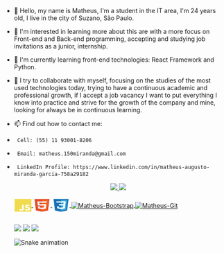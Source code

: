 - 👋 Hello, my name is Matheus, I'm a student in the IT area, I'm 24 years old, I live in the city of Suzano, São Paulo.
- 👀 I'm interested in learning more about this are with a more focus on Front-end and Back-end programming, accepting and studying job invitations as a junior, internship.
- 🌱 I'm currently learning front-end technologies:  React Framework and Python.
- 💞️ I try to collaborate with myself, focusing on the studies of the most used technologies today, trying to have a continuous academic and professional growth, if I accept a job vacancy I want to put everything I know into practice and strive for the growth of the company and mine, looking for always be in continuous learning.

- 📫 Find out how to contact me: 
-      Cell: (55) 11 93001-8206
-      Email: matheus.150miranda@gmail.com
-      LinkedIn Profile: https://www.linkedin.com/in/matheus-augusto-miranda-garcia-758a29182
        
  <div align="center">
      <a href="https://github.com/Matheus0102">
      <img height="175em" src="https://github-readme-stats.vercel.app/api?username=Matheus0102&show_icons=true&theme=dracula&include_all_commits=true&count_private=true"/>
      <img height="175em" src="https://github-readme-stats.vercel.app/api/top-langs/?username=Matheus0102&layout=compact&langs_count=7&theme=dracula"/>
  </div>
      
  <div style="display: inline_block"><br>
      <img align="center" alt="Matheus-Js" height="30" width="40" src="https://raw.githubusercontent.com/devicons/devicon/master/icons/javascript/javascript-plain.svg">
      <img align="center" alt="Matheus-HTML" height="30" width="40" src="https://raw.githubusercontent.com/devicons/devicon/master/icons/html5/html5-original.svg">
      <img align="center" alt="Matheus-CSS" height="30" width="40" src="https://raw.githubusercontent.com/devicons/devicon/master/icons/css3/css3-original.svg">
      <img align="center" alt="Matheus-Bootstrap" height="30" width="40" src="https://cdn.jsdelivr.net/gh/devicons/devicon/icons/bootstrap/bootstrap-original-wordmark.svg" /> 
      <img align="center" alt="Matheus-Git" height="30" width="40" src="https://cdn.jsdelivr.net/gh/devicons/devicon/icons/git/git-original.svg" />  
  </div>  
      
  ##
      
  <div> 
      <a href="https://www.instagram.com/matheuaugust" target="_blank"><img src="https://img.shields.io/badge/-Instagram-%23E4405F?style=for-the-badge&logo=instagram&logoColor=white" target="_blank"></a>
      <a href = "mailto:matheus.150miranda@gmail.com"><img src="https://img.shields.io/badge/-Gmail-%23333?style=for-the-badge&logo=gmail&logoColor=white" target="_blank"></a>
      <a href="https://www.linkedin.com/in/matheus-augusto-miranda-garcia-758a29182/" target="_blank"><img src="https://img.shields.io/badge/-LinkedIn-%230077B5?style=for-the-badge&logo=linkedin&logoColor=white" target="_blank"></a> 
        
  ![Snake animation](https://github.com/Matheus0102/Matheus0102/blob/output/github-contribution-grid-snake.svg)
        
  </div>
      

